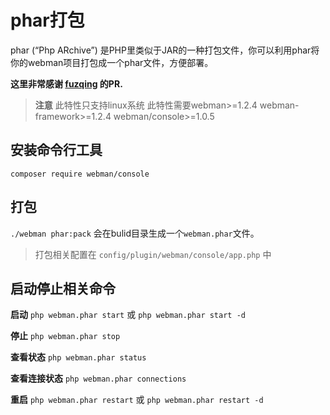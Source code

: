 # phar打包

phar (“Php ARchive”) 是PHP里类似于JAR的一种打包文件，你可以利用phar将你的webman项目打包成一个phar文件，方便部署。

**这里非常感谢 [fuzqing](https://github.com/fuzqing) 的PR.**

> **注意**
> 此特性只支持linux系统
> 此特性需要webman>=1.2.4 webman-framework>=1.2.4 webman/console>=1.0.5

## 安装命令行工具
`composer require webman/console`

## 打包
`./webman phar:pack`
会在bulid目录生成一个`webman.phar`文件。

> 打包相关配置在 `config/plugin/webman/console/app.php` 中

## 启动停止相关命令
**启动**
`php webman.phar start` 或 `php webman.phar start -d`

**停止**
`php webman.phar stop`

**查看状态**
`php webman.phar status`

**查看连接状态**
`php webman.phar connections`

**重启**
`php webman.phar restart` 或 `php webman.phar restart -d`

